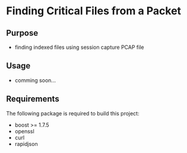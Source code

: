 # Finding Critical Files from a Packet

## Purpose
- finding indexed files using session capture PCAP file

## Usage
- comming soon...

## Requirements
The following package is required to build this project:
- boost >= 1.7.5
- openssl
- curl
- rapidjson 

